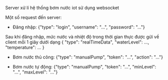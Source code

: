 Server xử lí hệ thống bơm nước iot sử dụng websocket

Một số request đến server:

- Đăng nhập: {"type": "login", "username": "...", "password": "..."}

Sau khi đăng nhập, mức nước và nhiệt độ trong thời gian thực được gửi về client mỗi 1 giây dưới dạng {
  "type": "realTimeData",
  "waterLevel": ...,
  "temperature": ...
}

- Bơm nước thủ công: {"type": "manualPump", "token": "...", "action": "..."}

- Bơm nước tự động: {"type": "manualPump", "token": "...", "minLevel": "...", "maxLevel": "..."}


